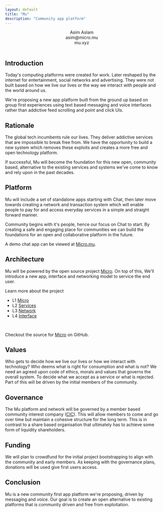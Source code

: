 ```yaml
---
layout: default
title: "Mu"
description: "Community app platform"
---
```

<center>
Asim Aslam<br>
asim@micro.mu<br>
mu.xyz<br>
</center>
<br>
<div id="blurb">
<h2>Introduction</h2>
<p>Today's computing platforms were created for work. Later reshaped by the internet
for entertainment, social networks and advertising. They were not built based on how we live our
lives or the way we interact with people and the world around us.
</p>

<p>We're proposing a new app platform built from the ground up based on group first experiences 
using text based messaging and voice interfaces rather than addictive feed scrolling and point and click UIs.
</p>
</div>

<div id="blurb">
<h2>Rationale</h2>
<p>
The global tech incumbents rule our lives.
They deliver addictive services that are impossible to break free from.
We
have the opportunity to 
build a new system which removes these exploits and creates a more free and open technology platform.
</p>
<p>
If successful, Mu will become the foundation for this new open, community based, alternative to the existing services and systems 
we've come to know and rely upon in the past decades.
</p>
</div>

<div id="blurb">
<h2>Platform</h2>

<p>Mu will include a set of standalone apps starting with Chat, then later move towards creating a
network and transaction system which will enable people to pay for and access everyday services
in a simple and straight forward manner.
</p> 
<p>
Community begins with it's people, hence our focus on Chat to start. By creating 
a safe and engaging place for communities we can build the foundations for an open and collaborative 
platform in the future.
</p>
<p>
A demo chat app can be viewed at <a href="https://micro.mu">Micro.mu</a>.
</p>
</div>

<div id="blurb">
<h2>Architecture</h2>
  <p>
  Mu will be powered by the open source project <a href="https://micro.dev">Micro</a>. 
  On top of this, We'll introduce a new app, interface and networking model to service 
  the end user.
  </p>
  <p>Learn more about the project</p>

  <ul id="projects">
    <li>L1 <a href="/micro">Micro</a></li>
    <li>L2 <a href="/services">Services</a></li>
    <li>L3 <a href="/network">Network</a></li>
    <li>L4 <a href="/interface">Interface</a></li>
  </ul>
  <br>

  Checkout the source for
<a href="https://github.com/micro">Micro</a> on GitHub.
</div>

<div id="blurb">
<h2>Values</h2>
<p>
Who gets to decide how we live our lives or how we interact with technology? Who deems 
what is right for consumption and what is not? We need an agreed upon code of 
ethics, morals and values that governs the overall system. To decide what we 
accept as a service or what is rejected. Part of this will be driven by
the initial members of the community.
</p>
</div>

<div id="blurb">
<h2>Governance</h2>
<p>
The Mu platform and network will be governed by a member based 
community interest company (<a href="https://en.wikipedia.org/wiki/Community_interest_company">CIC</a>).
This will allow members to come and go
over time but maintain a cohesive structure for the long term. This is in 
contrast to a share based organisation that ultimately has to 
achieve some form of liquidity shareholders.
</p>
</div>

<div id="blurb">
<h2>Funding</h2>
<p>
We will plan to crowdfund for the initial project bootstrapping to align with the community 
and early members. As keeping with the governance plans, donations will
be used give first users access.
</p>
</div>

<div id="blurb">
<h2>Conclusion</h2>
Mu is a new community first app platform we're proposing, driven by messaging and  voice. Our goal is to create an 
open alternative to existing platforms that is community driven and free from exploitation.
</div>

